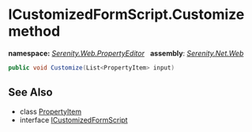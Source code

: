 # ICustomizedFormScript.Customize method
**namespace:** *[Serenity.Web.PropertyEditor](../../README.md#serenity.web.propertyeditor-namespace)*   **assembly**: *[Serenity.Net.Web](../../README.md)*

```csharp
public void Customize(List<PropertyItem> input)
```

## See Also

* class [PropertyItem](../Serenity.Net.Core/../../Serenity.ComponentModel/PropertyItem.md)
* interface [ICustomizedFormScript](../ICustomizedFormScript.md)